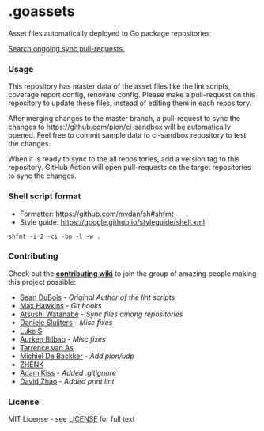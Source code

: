 # .goassets

Asset files automatically deployed to Go package repositories

[Search ongoing sync pull-requests.](https://github.com/search?q=org%3Apion+type%3Apr+author%3Apionbot+is%3Aopen&type=Issues)

### Usage

This repository has master data of the asset files like the lint scripts, coverage report config, renovate config.
Please make a pull-request on this repository to update these files, instead of editing them in each repository.

After merging changes to the master branch, a pull-request to sync the changes to https://github.com/pion/ci-sandbox will be automatically opened.
Feel free to commit sample data to ci-sandbox repository to test the changes.

When it is ready to sync to the all repositories, add a version tag to this repository.
GitHub Action will open pull-requests on the target repositories to sync the changes.

### Shell script format

- Formatter: https://github.com/mvdan/sh#shfmt
- Style guide: https://google.github.io/styleguide/shell.xml

```shell
shfmt -i 2 -ci -bn -l -w .
```

### Contributing

Check out the **[contributing wiki](https://github.com/pion/webrtc/wiki/Contributing)** to join the group of amazing people making this project possible:

- [Sean DuBois](https://github.com/Sean-Der) - _Original Author of the lint scripts_
- [Max Hawkins](https://github.com/maxhawkins) - _Git hooks_
- [Atsushi Watanabe](https://github.com/at-wat) - _Sync files among repositories_
- [Daniele Sluijters](https://github.com/daenney) - _Misc fixes_
- [Luke S](https://github.com/encounter)
- [Aurken Bilbao](https://github.com/aurkenb) - _Misc fixes_
- [Tarrence van As](https://github.com/tarrencev)
- [Michiel De Backker](https://github.com/backkem) - _Add pion/udp_
- [ZHENK](https://github.com/scorpionknifes)
- [Adam Kiss](https://github.com/masterada) - _Added .gitignore_
- [David Zhao](https://github.com/davidzhao) - _Added print lint_

### License

MIT License - see [LICENSE](LICENSE) for full text
